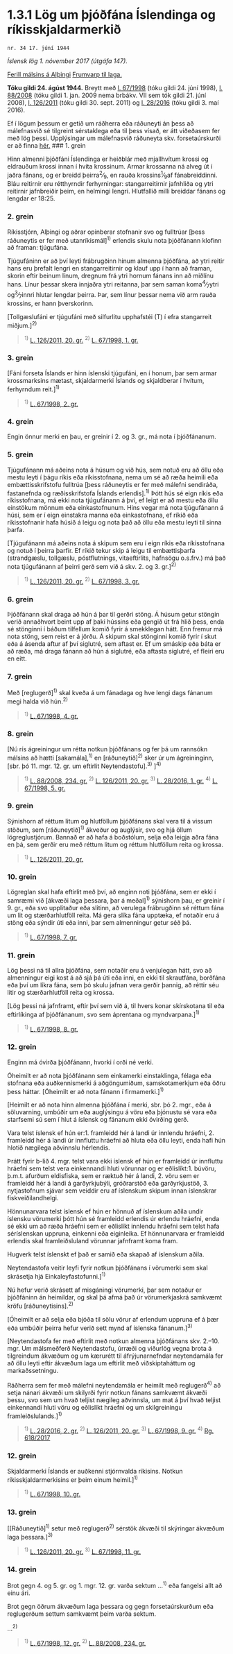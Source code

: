 # 1.3.1 Lög um þjóðfána Íslendinga og ríkisskjaldarmerkið

`nr. 34 17. júní 1944`

_Íslensk lög 1. nóvember 2017 (útgáfa 147)._

[Ferill málsins á Alþingi](https://www.althingi.is/thingstorf/thingmalalistar-eftir-thingum/ferill/?ltg=63&mnr=76)
[Frumvarp til laga.](https://www.althingi.is/altext/63/s/pdf/0249.pdf)

**Tóku gildi 24. ágúst 1944.**
Breytt með
[l. 67/1998](https://althingi.is/altext/stjt/1998.067.html) (tóku gildi 24. júní 1998),
[l. 88/2008](https://althingi.is/altext/stjt/2008.088.html) (tóku gildi 1. jan. 2009 nema brbákv. VII sem tók gildi 21. júní 2008),
[l. 126/2011](https://althingi.is/altext/stjt/2011.126.html) (tóku gildi 30. sept. 2011) og
[l. 28/2016](https://althingi.is/altext/stjt/2016.028.html) (tóku gildi 3. maí 2016).

Ef í lögum þessum er getið um ráðherra eða ráðuneyti án þess að málefnasvið sé tilgreint sérstaklega eða til þess vísað, er átt viðeðasem fer með lög þessi. Upplýsingar um málefnasvið ráðuneyta skv. forsetaúrskurði er að finna [hér.](2017015.md) ### 1. grein

Hinn almenni þjóðfáni Íslendinga er heiðblár með mjallhvítum krossi og eldrauðum krossi innan í hvíta krossinum. Armar krossanna ná alveg út í jaðra fánans, og er breidd þeirra<sup>2</sup>&frasl;<sub>9</sub>, en rauða krossins<sup>1</sup>&frasl;<sub>9</sub>af fánabreiddinni. Bláu reitirnir eru rétthyrndir ferhyrningar: stangarreitirnir jafnhliða og ytri reitirnir jafnbreiðir þeim, en helmingi lengri. Hlutfallið milli breiddar fánans og lengdar er 18:25.

### 2. grein

Ríkisstjórn, Alþingi og aðrar opinberar stofnanir svo og fulltrúar [þess ráðuneytis er fer með utanríkismál]<sup>1)</sup> erlendis skulu nota þjóðfánann klofinn að framan: tjúgufána.

Tjúgufáninn er að því leyti frábrugðinn hinum almenna þjóðfána, að ytri reitir hans eru þrefalt lengri en stangarreitirnir og klauf upp í hann að framan, skorin eftir beinum línum, dregnum frá ytri hornum fánans inn að miðlínu hans. Línur þessar skera innjaðra ytri reitanna, þar sem saman koma<sup>4</sup>&frasl;<sub>7</sub>ytri og<sup>3</sup>&frasl;<sub>7</sub>innri hlutar lengdar þeirra. Þar, sem línur þessar nema við arm rauða krossins, er hann þverskorinn.

[Tollgæslufáni er tjúgufáni með silfurlitu upphafstéi (T) í efra stangarreit miðjum.]<sup>2)</sup> 

> <sup>1)</sup> [L. 126/2011, 20. gr.](https://althingi.is/altext/stjt/2011.126.html) <sup>2)</sup> [L. 67/1998, 1. gr.](https://althingi.is/altext/stjt/1998.067.html)

### 3. grein

[Fáni forseta Íslands er hinn íslenski tjúgufáni, en í honum, þar sem armar krossmarksins mætast, skjaldarmerki Íslands og skjaldberar í hvítum, ferhyrndum reit.]<sup>1)</sup> 

> <sup>1)</sup> [L. 67/1998, 2. gr.](https://althingi.is/altext/stjt/1998.067.html)

### 4. grein

Engin önnur merki en þau, er greinir í 2. og 3. gr., má nota í þjóðfánanum.

### 5. grein

Tjúgufánann má aðeins nota á húsum og við hús, sem notuð eru að öllu eða mestu leyti í þágu ríkis eða ríkisstofnana, nema um sé að ræða heimili eða embættisskrifstofu fulltrúa [þess ráðuneytis er fer með málefni sendiráða, fastanefnda og ræðisskrifstofa Íslands erlendis].<sup>1)</sup> Þótt hús sé eign ríkis eða ríkisstofnana, má ekki nota tjúgufánann á því, ef leigt er að mestu eða öllu einstökum mönnum eða einkastofnunum. Hins vegar má nota tjúgufánann á húsi, sem er í eign einstakra manna eða einkastofnana, ef ríkið eða ríkisstofnanir hafa húsið á leigu og nota það að öllu eða mestu leyti til sinna þarfa.

[Tjúgufánann má aðeins nota á skipum sem eru í eign ríkis eða ríkisstofnana og notuð í þeirra þarfir. Ef ríkið tekur skip á leigu til embættisþarfa (strandgæslu, tollgæslu, póstflutnings, vitaeftirlits, hafnsögu o.s.frv.) má það nota tjúgufánann af þeirri gerð sem við á skv. 2. og 3. gr.]<sup>2)</sup> 

> <sup>1)</sup> [L. 126/2011, 20. gr.](https://althingi.is/altext/stjt/2011.126.html) <sup>2)</sup> [L. 67/1998, 3. gr.](https://althingi.is/altext/stjt/1998.067.html)

### 6. grein

Þjóðfánann skal draga að hún á þar til gerðri stöng. Á húsum getur stöngin verið annaðhvort beint upp af þaki hússins eða gengið út frá hlið þess, enda sé stönginni í báðum tilfellum komið fyrir á smekklegan hátt. Enn fremur má nota stöng, sem reist er á jörðu. Á skipum skal stönginni komið fyrir í skut eða á ásenda aftur af því siglutré, sem aftast er. Ef um smáskip eða báta er að ræða, má draga fánann að hún á siglutré, eða aftasta siglutré, ef fleiri eru en eitt.

### 7. grein

Með [reglugerð]<sup>1)</sup> skal kveða á um fánadaga og hve lengi dags fánanum megi halda við hún.<sup>2)</sup> 

> <sup>1)</sup> [L. 67/1998, 4. gr.](https://althingi.is/altext/stjt/1998.067.html)

### 8. grein

[Nú rís ágreiningur um rétta notkun þjóðfánans og fer þá um rannsókn málsins að hætti [sakamála],<sup>1)</sup> en [ráðuneytið]<sup>2)</sup> sker úr um ágreininginn, [sbr. þó 11. mgr. 12. gr. um eftirlit Neytendastofu].<sup>3)</sup> ]<sup>4)</sup> 

> <sup>1)</sup> [L. 88/2008, 234. gr.](https://althingi.is/altext/stjt/2008.088.html#G234) <sup>2)</sup> [L. 126/2011, 20. gr.](https://althingi.is/altext/stjt/2011.126.html) <sup>3)</sup> [L. 28/2016, 1. gr.](https://althingi.is/altext/stjt/2016.028.html) <sup>4)</sup> [L. 67/1998, 5. gr.](https://althingi.is/altext/stjt/1998.067.html)

### 9. grein

Sýnishorn af réttum litum og hlutföllum þjóðfánans skal vera til á vissum stöðum, sem [ráðuneytið]<sup>1)</sup> ákveður og auglýsir, svo og hjá öllum lögreglustjórum. Bannað er að hafa á boðstólum, selja eða leigja aðra fána en þá, sem gerðir eru með réttum litum og réttum hlutföllum reita og krossa.

> <sup>1)</sup> [L. 126/2011, 20. gr.](https://althingi.is/altext/stjt/2011.126.html)

### 10. grein

Lögreglan skal hafa eftirlit með því, að enginn noti þjóðfána, sem er ekki í samræmi við [ákvæði laga þessara, þar á meðal]<sup>1)</sup> sýnishorn þau, er greinir í 9. gr., eða svo upplitaður eða slitinn, að verulega frábrugðinn sé réttum fána um lit og stærðarhlutföll reita. Má gera slíka fána upptæka, ef notaðir eru á stöng eða sýndir úti eða inni, þar sem almenningur getur séð þá.

> <sup>1)</sup> [L. 67/1998, 7. gr.](https://althingi.is/altext/stjt/1998.067.html)

### 11. grein

Lög þessi ná til allra þjóðfána, sem notaðir eru á venjulegan hátt, svo að almenningur eigi kost á að sjá þá úti eða inni, en ekki til skrautfána, borðfána eða því um líkra fána, sem þó skulu jafnan vera gerðir þannig, að réttir séu litir og stærðarhlutföll reita og krossa.

[Lög þessi ná jafnframt, eftir því sem við á, til hvers konar skírskotana til eða eftirlíkinga af þjóðfánanum, svo sem áprentana og myndvarpana.]<sup>1)</sup> 

> <sup>1)</sup> [L. 67/1998, 8. gr.](https://althingi.is/altext/stjt/1998.067.html)

### 12. grein

Enginn má óvirða þjóðfánann, hvorki í orði né verki.

Óheimilt er að nota þjóðfánann sem einkamerki einstaklinga, félaga eða stofnana eða auðkennismerki á aðgöngumiðum, samskotamerkjum eða öðru þess háttar. [Óheimilt er að nota fánann í firmamerki.]<sup>1)</sup> 

[Heimilt er að nota hinn almenna þjóðfána í merki, sbr. þó 2. mgr., eða á söluvarning, umbúðir um eða auglýsingu á vöru eða þjónustu sé vara eða starfsemi sú sem í hlut á íslensk og fánanum ekki óvirðing gerð.

Vara telst íslensk ef hún er:1. framleidd hér á landi úr innlendu hráefni,
2. framleidd hér á landi úr innfluttu hráefni að hluta eða öllu leyti, enda hafi hún hlotið nægilega aðvinnslu hérlendis.

Þrátt fyrir b-lið 4. mgr. telst vara ekki íslensk ef hún er framleidd úr innfluttu hráefni sem telst vera einkennandi hluti vörunnar og er eðlislíkt:1. búvöru, þ.m.t. afurðum eldisfiska, sem er ræktuð hér á landi,
2. vöru sem er framleidd hér á landi á garðyrkjubýli, gróðrarstöð eða garðyrkjustöð,
3. nytjastofnum sjávar sem veiddir eru af íslenskum skipum innan íslenskrar fiskveiðilandhelgi.

Hönnunarvara telst íslensk ef hún er hönnuð af íslenskum aðila undir íslensku vörumerki þótt hún sé framleidd erlendis úr erlendu hráefni, enda sé ekki um að ræða hráefni sem er eðlislíkt innlendu hráefni sem telst hafa séríslenskan uppruna, einkenni eða eiginleika. Ef hönnunarvara er framleidd erlendis skal framleiðsluland vörunnar jafnframt koma fram.

Hugverk telst íslenskt ef það er samið eða skapað af íslenskum aðila.

Neytendastofa veitir leyfi fyrir notkun þjóðfánans í vörumerki sem skal skrásetja hjá Einkaleyfastofunni.]<sup>1)</sup> 

Nú hefur verið skrásett af misgáningi vörumerki, þar sem notaður er þjóðfáninn án heimildar, og skal þá afmá það úr vörumerkjaskrá samkvæmt kröfu [ráðuneytisins].<sup>2)</sup> 

[Óheimilt er að selja eða bjóða til sölu vörur af erlendum uppruna ef á þær eða umbúðir þeirra hefur verið sett mynd af íslenska fánanum.]<sup>3)</sup> 

[Neytendastofa fer með eftirlit með notkun almenna þjóðfánans skv. 2.–10. mgr. Um málsmeðferð Neytendastofu, úrræði og viðurlög vegna brota á tilgreindum ákvæðum og um kærurétt til áfrýjunarnefndar neytendamála fer að öllu leyti eftir ákvæðum laga um eftirlit með viðskiptaháttum og markaðssetningu.

Ráðherra sem fer með málefni neytendamála er heimilt með reglugerð<sup>4)</sup> að setja nánari ákvæði um skilyrði fyrir notkun fánans samkvæmt ákvæði þessu, svo sem um hvað teljist nægileg aðvinnsla, um mat á því hvað teljist einkennandi hluti vöru og eðlislíkt hráefni og um skilgreiningu framleiðslulands.]<sup>1)</sup> 

> <sup>1)</sup> [L. 28/2016, 2. gr.](https://althingi.is/altext/stjt/2016.028.html) <sup>2)</sup> [L. 126/2011, 20. gr.](https://althingi.is/altext/stjt/2011.126.html) <sup>3)</sup> [L. 67/1998, 9. gr.](https://althingi.is/altext/stjt/1998.067.html) <sup>4)</sup> [Rg. 618/2017](https://althingi.ishttps://www.reglugerd.is/reglugerdir/allar/nr/618-2017)

### 12. grein

Skjaldarmerki Íslands er auðkenni stjórnvalda ríkisins. Notkun ríkisskjaldarmerkisins er þeim einum heimil.]<sup>1)</sup> 

> <sup>1)</sup> [L. 67/1998, 10. gr.](https://althingi.is/altext/stjt/1998.067.html)

### 13. grein

[[Ráðuneytið]<sup>1)</sup> setur með reglugerð<sup>2)</sup> sérstök ákvæði til skýringar ákvæðum laga þessara.]<sup>3)</sup> 

> <sup>1)</sup> [L. 126/2011, 20. gr.](https://althingi.is/altext/stjt/2011.126.html) <sup>3)</sup> [L. 67/1998, 11. gr.](https://althingi.is/altext/stjt/1998.067.html)

### 14. grein

Brot gegn 4. og 5. gr. og 1. mgr. 12. gr. varða sektum …<sup>1)</sup> eða fangelsi allt að einu ári.

Brot gegn öðrum ákvæðum laga þessara og gegn forsetaúrskurðum eða reglugerðum settum samkvæmt þeim varða sektum.

…<sup>2)</sup> 

> <sup>1)</sup> [L. 67/1998, 12. gr.](https://althingi.is/altext/stjt/1998.067.html) <sup>2)</sup> [L. 88/2008, 234. gr.](https://althingi.is/altext/stjt/2008.088.html#G234)
